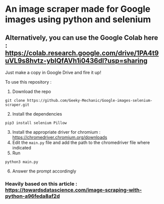 # An image scraper made for Google images using python and selenium

## Alternatively, you can use the Google Colab here : https://colab.research.google.com/drive/1PA4t9uVL9s8hvtz-ybIQfAVh1i0436dl?usp=sharing

Just make a copy in Google Drive and fire it up!

To use this repository :

1. Download the repo
```commandline
git clone https://github.com/Geeky-Mechanic/Google-images-selenium-scraper.git
```
2. Install the dependencies
```commandline
pip3 install selenium Pillow
```
3. Install the appropriate driver for chromium : https://chromedriver.chromium.org/downloads
4. Edit the `main.py` file and add the path to the chromedriver file where indicated
5. Run
```commandline
python3 main.py
```
6. Answer the prompt accordingly
### Heavily based on this article : https://towardsdatascience.com/image-scraping-with-python-a96feda8af2d

